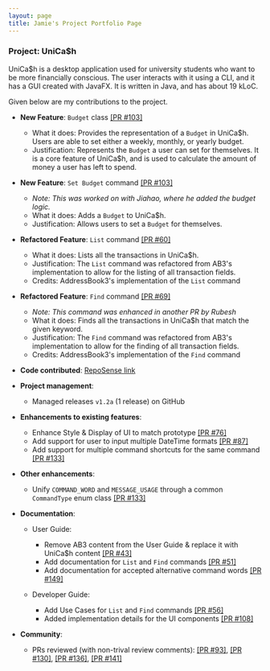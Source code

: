 ```yaml
---
layout: page
title: Jamie's Project Portfolio Page
---
```


### Project: UniCa$h

UniCa$h is a desktop application used for university students who want to be more financially conscious.
The user interacts with it using a CLI, and it has a GUI created with JavaFX. 
It is written in Java, and has about 19 kLoC.

Given below are my contributions to the project.

* **New Feature**: `Budget` class [[PR #103]](https://github.com/AY2324S1-CS2103-T16-3/tp/pull/103)
    * What it does: Provides the representation of a `Budget` in UniCa$h. Users are able to set either a weekly, monthly, or yearly budget.
    * Justification: Represents the `Budget` a user can set for themselves. It is a core feature of UniCa$h, and is used to calculate the amount of money a user has left to spend.
* **New Feature**: `Set Budget` command [[PR #103]](https://github.com/AY2324S1-CS2103-T16-3/tp/pull/103)
    * _Note: This was worked on with Jiahao, where he added the budget logic._
    * What it does: Adds a `Budget` to UniCa$h.
    * Justification: Allows users to set a `Budget` for themselves.

* **Refactored Feature**: `List` command [[PR #60]](https://github.com/AY2324S1-CS2103-T16-3/tp/pull/60)
    * What it does: Lists all the transactions in UniCa$h.
    * Justification: The `List` command was refactored from AB3's implementation to allow for the listing of all transaction fields.
    * Credits: AddressBook3's implementation of the `List` command
* **Refactored Feature**: `Find` command [[PR #69]](https://github.com/AY2324S1-CS2103-T16-3/tp/pull/69)
    * _Note: This command was enhanced in another PR by Rubesh_
    * What it does: Finds all the transactions in UniCa$h that match the given keyword.
    * Justification: The `Find` command was refactored from AB3's implementation to allow for the finding of all transaction fields.
    * Credits: AddressBook3's implementation of the `Find` command


* **Code contributed**: [RepoSense link](https://nus-cs2103-ay2324s1.github.io/tp-dashboard/?search=T16&sort=groupTitle&sortWithin=title&timeframe=commit&mergegroup=&groupSelect=groupByRepos&breakdown=true&checkedFileTypes=docs~functional-code~test-code&since=2023-09-22&tabOpen=true&tabType=authorship&tabAuthor=jamz903&tabRepo=AY2324S1-CS2103-T16-3%2Ftp%5Bmaster%5D&authorshipIsMergeGroup=false&authorshipFileTypes=docs~functional-code~test-code&authorshipIsBinaryFileTypeChecked=false&authorshipIsIgnoredFilesChecked=false)


* **Project management**:
    * Managed releases `v1.2a` (1 release) on GitHub


* **Enhancements to existing features**:
    * Enhance Style & Display of UI to match prototype [[PR #76]](https://github.com/AY2324S1-CS2103-T16-3/tp/pull/76)
    * Add support for user to input multiple DateTime formats [[PR #87]](https://github.com/AY2324S1-CS2103-T16-3/tp/pull/87)
    * Add support for multiple command shortcuts for the same command [[PR #133]](https://github.com/AY2324S1-CS2103-T16-3/tp/pull/133)


* **Other enhancements**:
    * Unify `COMMAND_WORD` and `MESSAGE_USAGE` through a common `CommandType` enum class [[PR #133]](https://github.com/AY2324S1-CS2103-T16-3/tp/pull/133)


* **Documentation**:
    * User Guide:
        * Remove AB3 content from the User Guide & replace it with UniCa$h content [[PR #43]](https://github.com/AY2324S1-CS2103-T16-3/tp/pull/43/files)
        * Add documentation for `List` and `Find` commands [[PR #51]](https://github.com/AY2324S1-CS2103-T16-3/tp/pull/51/files)
        * Add documentation for accepted alternative command words [[PR #149]](https://github.com/AY2324S1-CS2103-T16-3/tp/pull/149)
    
    * Developer Guide:
      * Add Use Cases for `List` and `Find` commands [[PR #56]](https://github.com/AY2324S1-CS2103-T16-3/tp/pull/56)
      * Added implementation details for the UI components [[PR #108]](https://github.com/AY2324S1-CS2103-T16-3/tp/pull/108)

* **Community**:
    * PRs reviewed (with non-trival review comments): [[PR #93]](https://github.com/AY2324S1-CS2103-T16-3/tp/pull/93), [[PR #130]](https://github.com/AY2324S1-CS2103-T16-3/tp/pull/130), [[PR #136]](https://github.com/AY2324S1-CS2103-T16-3/tp/pull/136), [[PR #141]](https://github.com/AY2324S1-CS2103-T16-3/tp/pull/141)
